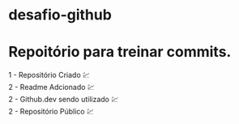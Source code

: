 # desafio-github
# Repoitório para treinar commits.

1 - Repositório Criado 💹 <br>
2 - Readme Adcionado 💹<br>
2 - Github.dev sendo utilizado 💹<br>
2 - Repositório Público 💹
